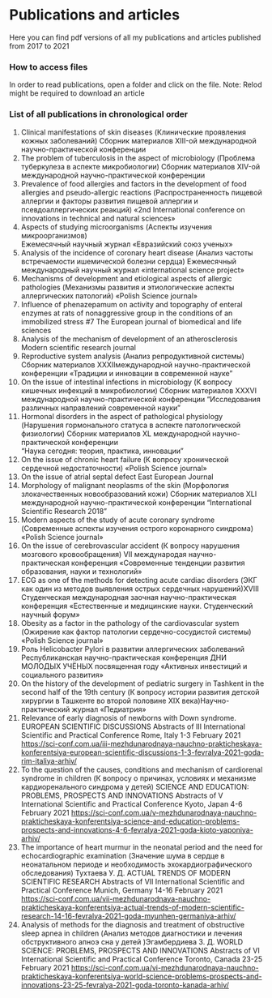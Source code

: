 # Publications and articles

Here you can find pdf versions of all my publications and articles published from 2017 to 2021

### How to access files

In order to read publications, open a folder and click on the file.
Note: Relod might be required to download an article

### List of all publications in chronological order

1)	Clinical manifestations of skin diseases (Клинические проявления кожных заболеваний)
Сборник материалов XIII-ой международной научно-практической конференции 
2)	The problem of tuberculosis in the aspect of microbiology (Проблема туберкулеза в аспекте микробиологии)
Сборник материалов XIV-ой международной научно-практической конференции
3)	Prevalence of food allergies and factors in the development of food allergies and pseudo-allergic reactions (Распространенность пищевой аллергии и факторы развития пищевой аллергии и псевдоаллергических реакций)
«2nd International conference on innovations in technical and natural sciences»
4)	Aspects of studying microorganisms (Аспекты изучения микроорганизмов)  
Ежемесячный научный журнал «Евразийский союз ученых»
5)	Analysis of the incidence of coronary heart disease (Анализ частоты встречаемости ишемической болезни сердца)
Ежемесячный международный научный журнал «international science project»
6)	Mechanisms of development and etiological aspects of allergic pathologies (Механизмы развития и этиологические аспекты аллергических патологий)
«Polish Science journal»
7)	Influence of phenazepamum on activity and topography of enteral enzymes at rats of nonaggressive group in the conditions of an immobilized stress #7
The European journal of biomedical and life sciences
8)	Analysis of the mechanism of development of an atherosclerosis
Modern scientific research journal
9)	Reproductive system analysis (Анализ репродуктивной системы)
Сборник материалов XXXIIмеждународной научно-практической конференции «Традиции и инновации в современной науке”
10)	On the issue of intestinal infections in microbiology (К вопросу кишечных инфекций в микробиологии)
Сборник материалов XXXVI международной научно-практической конференции “Исследования различных направлений современной науки”
11)	Hormonal disorders in the aspect of pathological physiology (Нарушения гормонального статуса в аспекте патологической физиологии)
Сборник материалов XL международной научно-практической конференции   
“Наука сегодня:  теория, практика, инновации”
12)	On the issue of chronic heart failure (К вопросу хронической сердечной недостаточности)
«Polish Science journal»
13)	On the issue of atrial septal defect
East European Journal
14)	Morphology of malignant neoplasms of the skin (Морфология злокачественных новообразований кожи)
Сборник материалов XLI международной научно-практической конференции “International Scientific Research 2018”
15)	Modern aspects of the study of acute coronary syndrome (Современные аспекты изучения острого коронарного синдрома)
«Polish Science journal»
16)	On the issue of cerebrovascular accident (К вопросу нарушения мозгового кровообращения)
VII международая научно-практическая конференция «Современные тенденции развития образования, науки и технологий»
17)	ECG as one of the methods for detecting acute cardiac disorders (ЭКГ как один из методов выявления острых сердечных нарушений)XVIII Студенческая международная заочная научно-практическая конференция «Естественные и медицинские науки. Студенческий научный форум»
18)	Obesity as a factor in the pathology of the cardiovascular system (Ожирение как фактор патологии сердечно-сосудистой системы)
«Polish Science journal»
19)	Роль Helicobacter Pylori в развитии аллергических заболеваний
Республиканская научно-практическая конференция ДНИ МОЛОДЫХ УЧЁНЫХ посвященная году «Активных инвестиций и социального развития»
20)	 On the history of the development of pediatric surgery in Tashkent in the second half of the 19th century (К вопросу истории развития детской хирургии в Ташкенте во второй половине XIX века)Научно-практический журнал «Педиатрия»
21)	Relevance of early diagnosis of newborns with Down syndrome. 
EUROPEAN SCIENTIFIC DISCUSSIONS 
Abstracts of III International Scientific and Practical Conference Rome, Italy 1-3 February 2021 
https://sci-conf.com.ua/iii-mezhdunarodnaya-nauchno-prakticheskaya-konferentsiya-european-scientific-discussions-1-3-fevralya-2021-goda-rim-italiya-arhiv/
22)	 To the question of the causes, conditions and mechanism of cardiorenal syndrome in children (К вопросу о причинах, условиях и механизме кардиоренального синдрома у детей)
SCIENCE AND EDUCATION: PROBLEMS, PROSPECTS AND INNOVATIONS 
Abstracts of V International Scientific and Practical Conference Kyoto, Japan
4-6 February 2021 
https://sci-conf.com.ua/v-mezhdunarodnaya-nauchno-prakticheskaya-konferentsiya-science-and-education-problems-prospects-and-innovations-4-6-fevralya-2021-goda-kioto-yaponiya-arhiv/
23)	 The importance of heart murmur in the neonatal period and the need for echocardiographic examination (Значение шума в сердце в неонатальном периоде и необходимость эхокардиографического обследования) Тухтаева У. Д. 
ACTUAL TRENDS OF MODERN SCIENTIFIC RESEARCH 
Abstracts of VII International Scientific and Practical Conference Munich, Germany 14-16 February 2021  
https://sci-conf.com.ua/vii-mezhdunarodnaya-nauchno-prakticheskaya-konferentsiya-actual-trends-of-modern-scientific-research-14-16-fevralya-2021-goda-myunhen-germaniya-arhiv/
24)	Analysis of methods for the diagnosis and treatment of obstructive sleep apnea in children (Анализ методов диагностики и лечения обструктивного апноэ сна у детей )Эгамбердиева З. Д. 
WORLD SCIENCE: PROBLEMS, PROSPECTS AND INNOVATIONS 
Abstracts of VI International Scientific and Practical Conference Toronto, Canada
23-25 February 2021
https://sci-conf.com.ua/vi-mezhdunarodnaya-nauchno-prakticheskaya-konferentsiya-world-science-problems-prospects-and-innovations-23-25-fevralya-2021-goda-toronto-kanada-arhiv/

